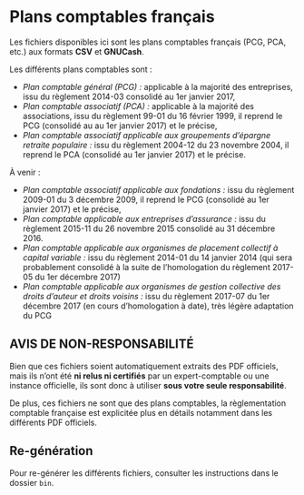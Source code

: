 Plans comptables français
=========================

Les fichiers disponibles ici sont les plans comptables français (PCG, PCA, etc.) aux formats **CSV** et **GNUCash**.

Les différents plans comptables sont :

* _Plan comptable général (PCG) :_ applicable à la majorité des entreprises, issu du règlement 2014-03 consolidé au 1er janvier 2017,
* _Plan comptable associatif (PCA) :_ applicable à la majorité des associations, issu du règlement 99-01 du 16 février 1999, il reprend le PCG (consolidé au au 1er janvier 2017) et le précise,
* _Plan comptable associatif applicable aux groupements d’épargne retraite populaire :_ issu du règlement 2004-12 du 23 novembre 2004, il reprend le PCA (consolidé au 1er janvier 2017) et le précise.

À venir :

* _Plan comptable associatif applicable aux fondations :_ issu du règlement 2009-01 du 3 décembre 2009, il reprend le PCG (consolidé au 1er janvier 2017) et le précise,
* _Plan comptable applicable aux entreprises d’assurance :_ issu du règlement 2015-11 du 26 novembre 2015 consolidé au 31 décembre 2016.
* _Plan comptable applicable aux organismes de placement collectif à capital variable :_ issu du règlement 2014-01 du 14 janvier 2014 (qui sera probablement consolidé à la suite de l’homologation du règlement 2017-05 du 1er décembre 2017)
* _Plan comptable applicable aux organismes de gestion collective des droits d’auteur et droits voisins :_ issu du règlement 2017-07 du 1er décembre 2017 (en cours d’homologation à date), très légère adaptation du PCG

AVIS DE NON-RESPONSABILITÉ
--------------------------

Bien que ces fichiers soient automatiquement extraits des PDF officiels, mais ils n’ont été **ni relus ni certifiés** par un expert-comptable ou une instance officielle, ils sont donc à utiliser **sous votre seule responsabilité**.

De plus, ces fichiers ne sont que des plans comptables, la règlementation comptable française est explicitée plus en détails notamment dans les différents PDF officiels.

Re-génération
-------------

Pour re-générer les différents fichiers, consulter les instructions dans le dossier `bin`.
